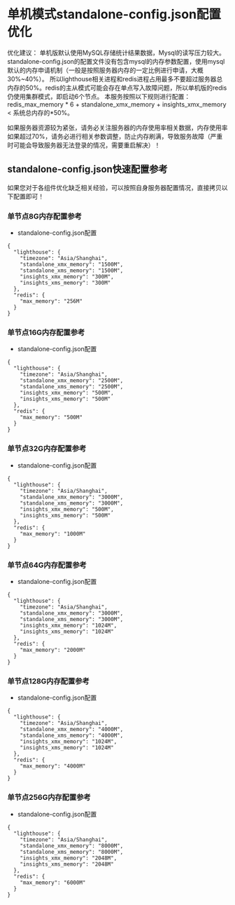 # 单机模式standalone-config.json配置优化

优化建议：
单机版默认使用MySQL存储统计结果数据，Mysql的读写压力较大。standalone-config.json的配置文件没有包含mysql的内存参数配置，使用mysql默认的内存申请机制（一般是按照服务器内存的一定比例进行申请，大概30%~40%）。
所以lighthouse相关进程和redis进程占用最多不要超过服务器总内存的50%。redis的主从模式可能会存在单点写入故障问题，所以单机版的redis仍使用集群模式，即启动6个节点。
本服务按照以下规则进行配置：
redis_max_memory * 6 + standalone_xmx_memory + insights_xmx_memory < 系统总内存的*50%。

如果服务器资源较为紧张，请务必关注服务器的内存使用率相关数据，内存使用率如果超过70%，请务必进行相关参数调整，防止内存刷满，导致服务故障（严重时可能会导致服务器无法登录的情况，需要重启解决）！

## standalone-config.json快速配置参考

如果您对于各组件优化缺乏相关经验，可以按照自身服务器配置情况，直接拷贝以下配置即可！

### 单节点8G内存配置参考
+ standalone-config.json配置
```
{
  "lighthouse": {
    "timezone": "Asia/Shanghai",
    "standalone_xmx_memory": "1500M",
    "standalone_xms_memory": "1500M",
    "insights_xmx_memory": "300M",
    "insights_xms_memory": "300M"
  },
  "redis": {
    "max_memory": "256M"
  }
}
```

### 单节点16G内存配置参考

+ standalone-config.json配置
```
{
  "lighthouse": {
    "timezone": "Asia/Shanghai",
    "standalone_xmx_memory": "2500M",
    "standalone_xms_memory": "2500M",
    "insights_xmx_memory": "500M",
    "insights_xms_memory": "500M"
  },
  "redis": {
    "max_memory": "500M"
  }
}
```

### 单节点32G内存配置参考

+ standalone-config.json配置
```
{
  "lighthouse": {
    "timezone": "Asia/Shanghai",
    "standalone_xmx_memory": "3000M",
    "standalone_xms_memory": "3000M",
    "insights_xmx_memory": "500M",
    "insights_xms_memory": "500M"
  },
  "redis": {
    "max_memory": "1000M"
  }
}
```


### 单节点64G内存配置参考

+ standalone-config.json配置
```
{
  "lighthouse": {
    "timezone": "Asia/Shanghai",
    "standalone_xmx_memory": "3000M",
    "standalone_xms_memory": "3000M",
    "insights_xmx_memory": "1024M",
    "insights_xms_memory": "1024M"
  },
  "redis": {
    "max_memory": "2000M"
  }
}
```
### 单节点128G内存配置参考

+ standalone-config.json配置
```
{
  "lighthouse": {
    "timezone": "Asia/Shanghai",
    "standalone_xmx_memory": "4000M",
    "standalone_xms_memory": "4000M",
    "insights_xmx_memory": "1024M",
    "insights_xms_memory": "1024M"
  },
  "redis": {
    "max_memory": "4000M"
  }
}
```

### 单节点256G内存配置参考

+ standalone-config.json配置
```
{
  "lighthouse": {
    "timezone": "Asia/Shanghai",
    "standalone_xmx_memory": "8000M",
    "standalone_xms_memory": "8000M",
    "insights_xmx_memory": "2048M",
    "insights_xms_memory": "2048M"
  },
  "redis": {
    "max_memory": "6000M"
  }
}
```